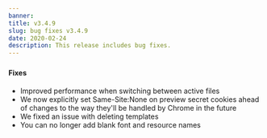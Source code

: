 ```yaml
---
banner:
title: v3.4.9
slug: bug fixes v3.4.9
date: 2020-02-24
description: This release includes bug fixes.
---
```


###

#### Fixes

- Improved performance when switching between active files
- We now explicitly set Same-Site:None on preview secret cookies ahead of
  changes to the way they'll be handled by Chrome in the future
- We fixed an issue with deleting templates
- You can no longer add blank font and resource names
